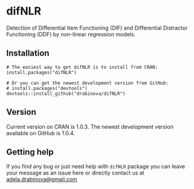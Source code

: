 # difNLR
Detection of Differential Item Functioning (DIF) and Differential Distractor Functioning (DDF) by non-linear regression models.

## Installation
```
# The easiest way to get difNLR is to install from CRAN:
install.packages("difNLR")

# Or you can get the newest development version from GitHub:
# install.packages("devtools")
devtools::install_github("drabinova/difNLR")
```
## Version
Current version on CRAN is 1.0.3. The newest development version available on GitHub is 1.0.4.

## Getting help
If you find any bug or just need help with `difNLR` package you can leave your message as an issue here or directly contact us at adela.drabinova@gmail.com

